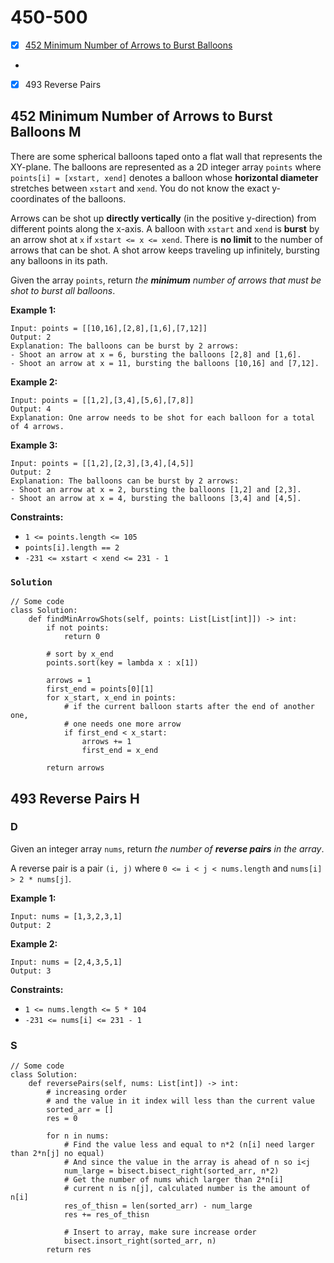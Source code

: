 # 450-500

* [x] [452 Minimum Number of Arrows to Burst Balloons](450-500.md#452-minimum-number-of-arrows-to-burst-balloons-m)
*
* [x] 493 Reverse Pairs



## 452 Minimum Number of Arrows to Burst Balloons M



There are some spherical balloons taped onto a flat wall that represents the XY-plane. The balloons are represented as a 2D integer array `points` where `points[i] = [xstart, xend]` denotes a balloon whose **horizontal diameter** stretches between `xstart` and `xend`. You do not know the exact y-coordinates of the balloons.

Arrows can be shot up **directly vertically** (in the positive y-direction) from different points along the x-axis. A balloon with `xstart` and `xend` is **burst** by an arrow shot at `x` if `xstart <= x <= xend`. There is **no limit** to the number of arrows that can be shot. A shot arrow keeps traveling up infinitely, bursting any balloons in its path.

Given the array `points`, return _the **minimum** number of arrows that must be shot to burst all balloons_.

&#x20;

**Example 1:**

```
Input: points = [[10,16],[2,8],[1,6],[7,12]]
Output: 2
Explanation: The balloons can be burst by 2 arrows:
- Shoot an arrow at x = 6, bursting the balloons [2,8] and [1,6].
- Shoot an arrow at x = 11, bursting the balloons [10,16] and [7,12].
```

**Example 2:**

```
Input: points = [[1,2],[3,4],[5,6],[7,8]]
Output: 4
Explanation: One arrow needs to be shot for each balloon for a total of 4 arrows.
```

**Example 3:**

```
Input: points = [[1,2],[2,3],[3,4],[4,5]]
Output: 2
Explanation: The balloons can be burst by 2 arrows:
- Shoot an arrow at x = 2, bursting the balloons [1,2] and [2,3].
- Shoot an arrow at x = 4, bursting the balloons [3,4] and [4,5].
```

&#x20;

**Constraints:**

* `1 <= points.length <= 105`
* `points[i].length == 2`
* `-231 <= xstart < xend <= 231 - 1`

### `Solution`

```
// Some code
class Solution:
    def findMinArrowShots(self, points: List[List[int]]) -> int:
        if not points:
            return 0
        
        # sort by x_end
        points.sort(key = lambda x : x[1])
        
        arrows = 1
        first_end = points[0][1]
        for x_start, x_end in points:
            # if the current balloon starts after the end of another one,
            # one needs one more arrow
            if first_end < x_start:
                arrows += 1
                first_end = x_end
        
        return arrows
```

## 493 Reverse Pairs H

### D



Given an integer array `nums`, return _the number of **reverse pairs** in the array_.

A reverse pair is a pair `(i, j)` where `0 <= i < j < nums.length` and `nums[i] > 2 * nums[j]`.

&#x20;

**Example 1:**

```
Input: nums = [1,3,2,3,1]
Output: 2
```

**Example 2:**

```
Input: nums = [2,4,3,5,1]
Output: 3
```

&#x20;

**Constraints:**

* `1 <= nums.length <= 5 * 104`
* `-231 <= nums[i] <= 231 - 1`

### S

```
// Some code
class Solution:
    def reversePairs(self, nums: List[int]) -> int:
        # increasing order 
        # and the value in it index will less than the current value
        sorted_arr = []
        res = 0
        
        for n in nums:
            # Find the value less and equal to n*2 (n[i] need larger than 2*n[j] no equal)
            # And since the value in the array is ahead of n so i<j
            num_large = bisect.bisect_right(sorted_arr, n*2)
            # Get the number of nums which larger than 2*n[i]
            # current n is n[j], calculated number is the amount of n[i]
            res_of_thisn = len(sorted_arr) - num_large
            res += res_of_thisn
            
            # Insert to array, make sure increase order
            bisect.insort_right(sorted_arr, n)
        return res
```
